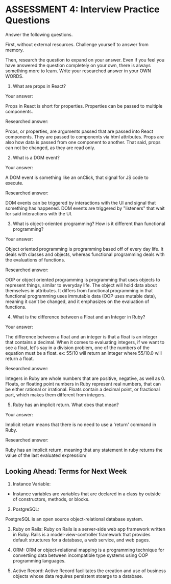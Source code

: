 # ASSESSMENT 4: Interview Practice Questions
Answer the following questions.

First, without external resources. Challenge yourself to answer from memory.

Then, research the question to expand on your answer. Even if you feel you have answered the question completely on your own, there is always something more to learn. Write your researched answer in your OWN WORDS.  

1. What are props in React?

  Your answer:
  
  Props in React is short for properties. Properties can be passed to multiple components.

  Researched answer:
  
  Props, or properties, are arguments passed that are passed into React components. They are passed to components via html attributes. Props are also how data is passed from one component to another. That said, props can not be changed, as they are read only.



2. What is a DOM event?

  Your answer:

  A DOM event is something like an onClick, that signal for JS code to execute. 

  Researched answer:

  DOM events can be triggered by interactions with the UI and signal that something has happened. DOM events are triggered by "listeners" that wait for said interactions with the UI. 



3. What is object-oriented programming? How is it different than functional programming?

  Your answer:

  Object oriented programming is programming based off of every day life. It deals with classes and objects, whereas functional programming deals with the evaluations of functions. 

  Researched answer:

OOP or object oriented programming is programming that uses objects to represent things, similar to everyday life. The object will hold data about themselves in attributes. It differs from functional programming in that functional programming uses immutable data (OOP uses mutable data), meaning it can't be changed, and it emphasizes on the evaluation of functions. 




4. What is the difference between a Float and an Integer in Ruby?

  Your answer:

  The difference between a float and an integer is that a float is an integer that contains a decimal. When it comes to evaluating integers, if we want to see a float, let's say in a division problem, one of the numbers of the equation must be a float. ex: 55/10 will return an integer where 55/10.0 will return a float.

  Researched answer:

  Integers in Ruby are whole numbers that are positive, negative, as well as 0. Floats, or floating point numbers in Ruby represent real numbers, that can be either rational or irrational. Floats contain a decimal point, or fractional part, which makes them different from integers. 



5. Ruby has an implicit return. What does that mean?

  Your answer:

  Implicit return means that there is no need to use a 'return' command in Ruby. 

  Researched answer:

Ruby has an implicit return, meaning that any statement in ruby returns the value of the last evaluated expression/ 


## Looking Ahead: Terms for Next Week

1. Instance Variable:
- Instance variables are variables that are declared in a class by outside of constructors, methods, or blocks.


2. PostgreSQL:

PostgreSQL is an open source object-relational database system.

3. Ruby on Rails:
Ruby on Rails is a server-side web app framework written in Ruby. Rails is a model-view-controller framework that provides default structures for a database, a web service, and web pages. 

4. ORM:
ORM or object-relational mapping is a programming technique for convertiing data between incompatible type systems using OOP programming languages. 

5. Active Record:
Active Record facilitates the creation and use of business objects whose data requires persistent stoarge to a database. 
